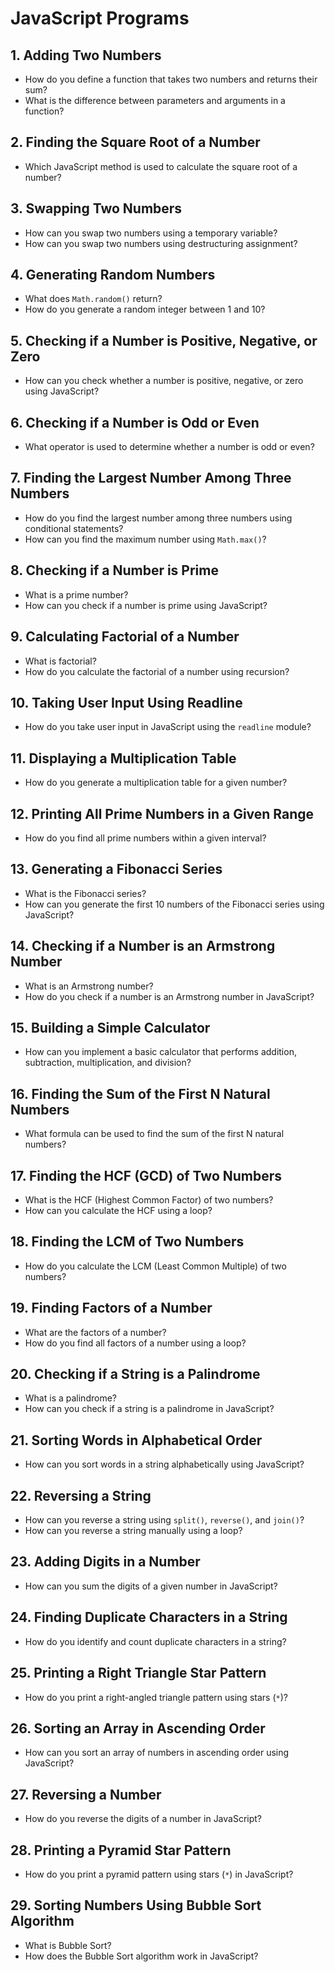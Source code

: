 # JavaScript Programs 

## 1. Adding Two Numbers  
- How do you define a function that takes two numbers and returns their sum?  
- What is the difference between parameters and arguments in a function?  

## 2. Finding the Square Root of a Number  
- Which JavaScript method is used to calculate the square root of a number?  

## 3. Swapping Two Numbers  
- How can you swap two numbers using a temporary variable?  
- How can you swap two numbers using destructuring assignment?  

## 4. Generating Random Numbers  
- What does `Math.random()` return?  
- How do you generate a random integer between 1 and 10?  

## 5. Checking if a Number is Positive, Negative, or Zero  
- How can you check whether a number is positive, negative, or zero using JavaScript?  

## 6. Checking if a Number is Odd or Even  
- What operator is used to determine whether a number is odd or even?  

## 7. Finding the Largest Number Among Three Numbers  
- How do you find the largest number among three numbers using conditional statements?  
- How can you find the maximum number using `Math.max()`?  

## 8. Checking if a Number is Prime  
- What is a prime number?  
- How can you check if a number is prime using JavaScript?  

## 9. Calculating Factorial of a Number  
- What is factorial?  
- How do you calculate the factorial of a number using recursion?  

## 10. Taking User Input Using Readline  
- How do you take user input in JavaScript using the `readline` module?  

## 11. Displaying a Multiplication Table  
- How do you generate a multiplication table for a given number?  

## 12. Printing All Prime Numbers in a Given Range  
- How do you find all prime numbers within a given interval?  

## 13. Generating a Fibonacci Series  
- What is the Fibonacci series?  
- How can you generate the first 10 numbers of the Fibonacci series using JavaScript?  

## 14. Checking if a Number is an Armstrong Number  
- What is an Armstrong number?  
- How do you check if a number is an Armstrong number in JavaScript?  

## 15. Building a Simple Calculator  
- How can you implement a basic calculator that performs addition, subtraction, multiplication, and division?  

## 16. Finding the Sum of the First N Natural Numbers  
- What formula can be used to find the sum of the first N natural numbers?  

## 17. Finding the HCF (GCD) of Two Numbers  
- What is the HCF (Highest Common Factor) of two numbers?  
- How can you calculate the HCF using a loop?  

## 18. Finding the LCM of Two Numbers  
- How do you calculate the LCM (Least Common Multiple) of two numbers?  

## 19. Finding Factors of a Number  
- What are the factors of a number?  
- How do you find all factors of a number using a loop?  

## 20. Checking if a String is a Palindrome  
- What is a palindrome?  
- How can you check if a string is a palindrome in JavaScript?  

## 21. Sorting Words in Alphabetical Order  
- How can you sort words in a string alphabetically using JavaScript?  

## 22. Reversing a String  
- How can you reverse a string using `split()`, `reverse()`, and `join()`?  
- How can you reverse a string manually using a loop?  

## 23. Adding Digits in a Number  
- How can you sum the digits of a given number in JavaScript?  

## 24. Finding Duplicate Characters in a String  
- How do you identify and count duplicate characters in a string?  

## 25. Printing a Right Triangle Star Pattern  
- How do you print a right-angled triangle pattern using stars (`*`)?  

## 26. Sorting an Array in Ascending Order  
- How can you sort an array of numbers in ascending order using JavaScript?  

## 27. Reversing a Number  
- How do you reverse the digits of a number in JavaScript?  

## 28. Printing a Pyramid Star Pattern  
- How do you print a pyramid pattern using stars (`*`) in JavaScript?  

## 29. Sorting Numbers Using Bubble Sort Algorithm  
- What is Bubble Sort?  
- How does the Bubble Sort algorithm work in JavaScript?  
